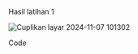 Hasil latihan 1


![Cuplikan layar 2024-11-07 101302](https://github.com/user-attachments/assets/d4067c01-a40e-489b-999f-4ee74e47f70f)

Code


